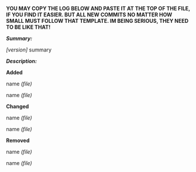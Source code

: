 **YOU MAY COPY THE LOG BELOW AND PASTE IT AT THE TOP OF THE FILE, IF YOU FIND IT EASIER. BUT ALL NEW COMMITS**
**NO MATTER HOW SMALL MUST FOLLOW THAT TEMPLATE. IM BEING SERIOUS, THEY NEED TO BE LIKE THAT!**

***Summary:***

*[version]* summary


***Description:***

**Added**

name *(file)*

name *(file)*

**Changed**

name *(file)*

name *(file)*

**Removed**

name *(file)*

name *(file)*
